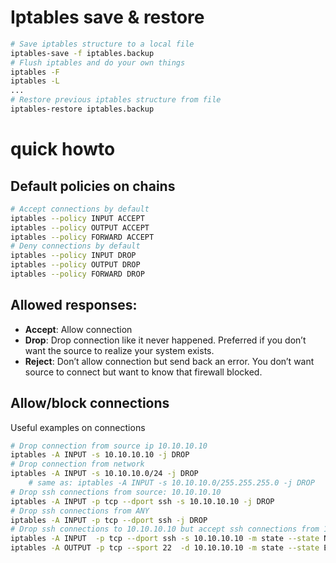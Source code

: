 # Iptables save & restore
```sh
# Save iptables structure to a local file
iptables-save -f iptables.backup
# Flush iptables and do your own things
iptables -F
iptables -L
...
# Restore previous iptables structure from file
iptables-restore iptables.backup
```
# quick howto
## Default policies on chains
```sh
# Accept connections by default
iptables --policy INPUT ACCEPT
iptables --policy OUTPUT ACCEPT
iptables --policy FORWARD ACCEPT
# Deny connections by default
iptables --policy INPUT DROP
iptables --policy OUTPUT DROP
iptables --policy FORWARD DROP
```
## Allowed responses:
- **Accept**: Allow connection
- **Drop**: Drop connection like it never happened. Preferred if you don’t want the source to realize your system exists.
- **Reject**: Don’t allow connection but send back an error. You don’t want source to connect but want to know that firewall blocked.

## Allow/block connections
Useful examples on connections
```sh
# Drop connection from source ip 10.10.10.10
iptables -A INPUT -s 10.10.10.10 -j DROP
# Drop connection from network
iptables -A INPUT -s 10.10.10.0/24 -j DROP
    # same as: iptables -A INPUT -s 10.10.10.0/255.255.255.0 -j DROP
# Drop ssh connections from source: 10.10.10.10
iptables -A INPUT -p tcp --dport ssh -s 10.10.10.10 -j DROP
# Drop ssh connections from ANY
iptables -A INPUT -p tcp --dport ssh -j DROP
# Drop ssh connections to 10.10.10.10 but accept ssh connections from 10.10.10.10
iptables -A INPUT  -p tcp --dport ssh -s 10.10.10.10 -m state --state NEW,ESTABLISHED -j ACCEPT
iptables -A OUTPUT -p tcp --sport 22  -d 10.10.10.10 -m state --state ESTABLISHED     -j ACCEPT
```
